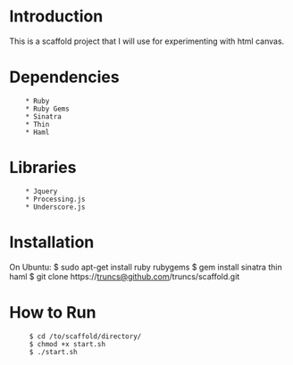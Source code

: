# Introduction

This is a scaffold project that I will use for experimenting with html canvas.

# Dependencies

		* Ruby
		* Ruby Gems
		* Sinatra
		* Thin
		* Haml
		
# Libraries
		* Jquery
		* Processing.js
		* Underscore.js 

# Installation 

On Ubuntu: 
   		   $ sudo apt-get install ruby rubygems
  		   $ gem install sinatra thin haml
  		   $ git clone https://truncs@github.com/truncs/scaffold.git

# How to Run

  	  	 $ cd /to/scaffold/directory/
  		 $ chmod +x start.sh
  		 $ ./start.sh